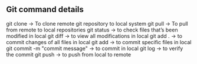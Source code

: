 ## Git command details
git clone -> To clone remote git repository to local system
git pull -> To pull from remote to local repositories
git status -> to check files that’s been modified in local
git diff -> to view all modifications in local
git add . -> to commit changes of all files in local
git add <file name1>  <file name2> -> to commit specific files in local
git commit -m "commit message" -> to commit in local
git log -> to verify the commit
git push -> to push from local to remote
